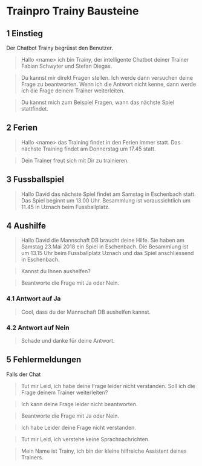 # Trainpro Trainy Bausteine
## 1 Einstieg

Der Chatbot Trainy begrüsst den Benutzer.

> Hallo \<name\> ich bin Trainy, der intelligente Chatbot deiner Trainer Fabian Schwyter und Stefan Diegas.

> Du kannst mir direkt Fragen stellen. Ich werde dann versuchen deine Frage zu beantworten. Wenn ich die Antwort nicht kenne, dann werde ich die Frage deinem Trainer weiterleiten.

> Du kannst mich zum Beispiel Fragen, wann das nächste Spiel stattfindet.

## 2 Ferien

> Hallo \<name\> das Training findet in den Ferien immer statt. Das nächste Training findet am Donnerstag um 17.45 statt.

> Dein Trainer freut sich mit Dir zu trainieren.

## 3 Fussballspiel

> Hallo David das nächste Spiel findet am Samstag in Eschenbach statt. Das Spiel beginnt um 13.00 Uhr. Besammlung ist voraussichtlich um 11.45 in Uznach beim Fussballplatz.

## 4 Aushilfe

> Hallo David die Mannschaft DB braucht deine Hilfe. Sie haben am Samstag 23.Mai 2018 ein Spiel in Eschenbach. Die Besammlung ist um 13.15 Uhr beim Fussballplatz Uznach und das Spiel anschliessend in Eschenbach.

> Kannst du Ihnen aushelfen?

> Beantworte die Frage mit Ja oder Nein.

### 4.1 Antwort auf Ja

> Cool, dass du der Mannschaft DB aushelfen kannst.

### 4.2 Antwort auf Nein

> Schade und danke für deine Antwort.

## 5 Fehlermeldungen
Falls der Chat
> Tut mir Leid, ich habe deine Frage leider nicht verstanden. Soll ich die Frage deinem Trainer weiterleiten? 

> Ich kann deine Frage leider nicht beantworten.

> Beantworte die Frage mit Ja oder Nein.

> Ich habe Leider deine Frage nicht verstanden.

>Tut mir Leid, ich verstehe keine Sprachnachrichten.

>Mein Name ist Trainy, ich bin der kleine hilfreiche Assistent deines Trainers.





